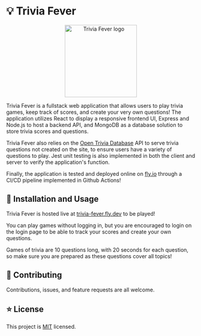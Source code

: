 # 💡 Trivia Fever

<p align="center">
  <img src="https://raw.githubusercontent.com/mvmcgrath/Trivia-Fever/main/client/public/TF192.png" alt="Trivia Fever logo" width="192">
</p>

Trivia Fever is a fullstack web application that allows users to play trivia games, keep track of scores, and create your very own questions! The application utilizes React to display a responsive frontend UI, Express and Node.js to host a backend API, and MongoDB as a database solution to store trivia scores and questions. 

Trivia Fever also relies on the [Open Trivia Database](https://opentdb.com/) API to serve trivia questions not created on the site, to ensure users have a variety of questions to play. Jest unit testing is also implemented in both the client and server to verify the application's function. 

Finally, the application is tested and deployed online on [fly.io](https://trivia-fever.fly.dev) through a CI/CD pipeline implemented in Github Actions!

## 🚀 Installation and Usage

Trivia Fever is hosted live at [trivia-fever.fly.dev](https://trivia-fever.fly.dev) to be played! 

You can play games without logging in, but you are encouraged to login on the login page to be able to track your scores and create your own questions. 

Games of trivia are 10 questions long, with 20 seconds for each question, so make sure you are prepared as these questions cover all topics!

## 🤝 Contributing

Contributions, issues, and feature requests are all welcome.

## ⭐ License
This project is [MIT](https://github.com/mvmcgrath/Trivia-Fever/blob/main/LICENSE) licensed.